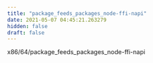 ```yaml
---
title: "package_feeds_packages_node-ffi-napi"
date: 2021-05-07 04:45:21.263279
hidden: false
draft: false
---
```


x86/64/package_feeds_packages_node-ffi-napi


